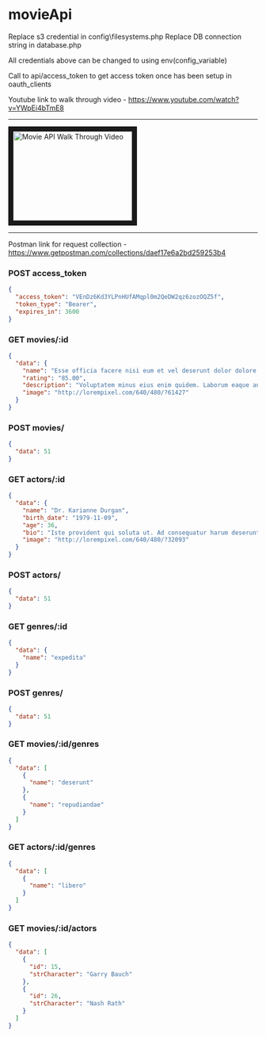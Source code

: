 # movieApi

Replace s3 credential in config\filesystems.php 
Replace DB connection string in database.php 

All credentials above can be changed to using env(config_variable)

Call to api/access_token to get access token once has been setup in oauth_clients

Youtube link to walk through video - https://www.youtube.com/watch?v=YWpEi4bTmE8

---
<a href="http://www.youtube.com/watch?feature=player_embedded&v=YWpEi4bTmE8
" target="_blank"><img src="http://img.youtube.com/vi/YWpEi4bTmE8/0.jpg" 
alt="Movie API Walk Through Video" width="240" height="180" border="10" /></a>

---

Postman link for request collection - https://www.getpostman.com/collections/daef17e6a2bd259253b4

### POST access_token

```json
{
  "access_token": "VEnDz6Kd3YLPnHUfAMqpl0m2QeDW2qz6zozOQZ5f",
  "token_type": "Bearer",
  "expires_in": 3600
}
```

### GET movies/:id

```json
{
  "data": {
    "name": "Esse officia facere nisi eum et vel deserunt dolor dolore magni laboriosam.",
    "rating": "85.00",
    "description": "Voluptatem minus eius enim quidem. Laborum eaque animi quod eum qui et voluptatibus. Sunt sunt molestias architecto molestiae optio. Consequuntur velit quas itaque ex debitis dolores.",
    "image": "http://lorempixel.com/640/480/?61427"
  }
}
```


### POST movies/

```json
{
  "data": 51
}
```

### GET actors/:id

```json
{
  "data": {
    "name": "Dr. Karianne Durgan",
    "birth_date": "1979-11-09",
    "age": 36,
    "bio": "Iste provident qui soluta ut. Ad consequatur harum deserunt debitis. Commodi dolorem consequatur aspernatur et harum molestiae fugit.",
    "image": "http://lorempixel.com/640/480/?32093"
  }
}
```

### POST actors/

```json
{
  "data": 51
}
```

### GET genres/:id

```json
{
  "data": {
    "name": "expedita"
  }
}
```

### POST genres/

```json
{
  "data": 51
}
```

### GET movies/:id/genres

```json
{
  "data": [
    {
      "name": "deserunt"
    },
    {
      "name": "repudiandae"
    }
  ]
}
```

### GET actors/:id/genres

```json
{
  "data": [
    {
      "name": "libero"
    }
  ]
}
```

### GET movies/:id/actors

```json
{
  "data": [
    {
      "id": 15,
      "strCharacter": "Garry Bauch"
    },
    {
      "id": 26,
      "strCharacter": "Nash Rath"
    }
  ]
}
```

